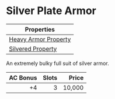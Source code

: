 # Silver Plate Armor

| Properties                                                                   |
| ---------------------------------------------------------------------------- |
| [Heavy Armor Property](../../Armor%20Properties/Heavy%20Armor%20Property.md) |
| [Silvered Property](../../Material%20Properties/Silvered%20Property.md)      |

An extremely bulky full suit of silver armor.

| AC Bonus | Slots |  Price |
| -------: | ----: | -----: |
|       +4 |     3 | 10,000 |
